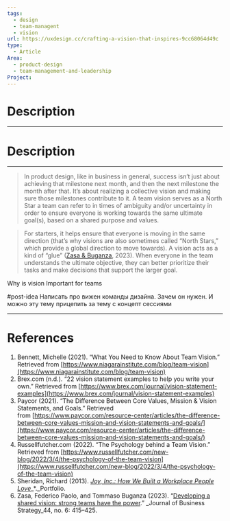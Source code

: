 ```yaml
---
tags:
  - design
  - team-managent
  - vision
url: https://uxdesign.cc/crafting-a-vision-that-inspires-9cc68064d49c
type:
  - Article
Area:
  - product-design
  - team-management-and-leadership
Project:
---
```

# Description
---

# Description
---
> In product design, like in business in general, success isn’t just about achieving that milestone next month, and then the next milestone the month after that. It’s about realizing a collective vision and making sure those milestones contribute to it. A team vision serves as a North Star a team can refer to in times of ambiguity and/or uncertainty in order to ensure everyone is working towards the same ultimate goal(s), based on a shared purpose and values. 

> For starters, it helps ensure that everyone is moving in the same direction (that’s why visions are also sometimes called “North Stars,” which provide a global direction to move towards).
> A vision acts as a kind of “glue” ([Zasa & Buganza](https://www.emerald.com/insight/content/doi/10.1108/JBS-04-2022-0065/full/html), 2023). When everyone in the team understands the ultimate objective, they can better prioritize their tasks and make decisions that support the larger goal.



Why is vision Important for teams 

#post-idea Написать про вижен команды дизайна. Зачем он нужен. И можно эту тему прицепить за тему с концепт сессиями


---

# References

1. Bennett, Michelle (2021). “What You Need to Know About Team Vision.” Retrieved from [https://www.niagarainstitute.com/blog/team-vision](https://www.niagarainstitute.com/blog/team-vision)
2. Brex.com (n.d.). “22 vision statement examples to help you write your own.” Retrieved from [https://www.brex.com/journal/vision-statement-examples](https://www.brex.com/journal/vision-statement-examples)
3. Paycor (2021). “The Difference Between Core Values, Mission & Vision Statements, and Goals.” Retrieved from [https://www.paycor.com/resource-center/articles/the-difference-between-core-values-mission-and-vision-statements-and-goals/](https://www.paycor.com/resource-center/articles/the-difference-between-core-values-mission-and-vision-statements-and-goals/)
4. Russellfutcher.com (2022). “The Psychology behind a Team Vision.” Retrieved from [https://www.russellfutcher.com/new-blog/2022/3/4/the-psychology-of-the-team-vision](https://www.russellfutcher.com/new-blog/2022/3/4/the-psychology-of-the-team-vision)
5. Sheridan, Richard (2013). [_Joy, Inc.: How We Built a Workplace People Love_](https://www.tkqlhce.com/click-100143068-11557696?url=https%3A%2F%2Fwww.betterworldbooks.com%2Fproduct%2Fdetail%2Fjoy-inc-how-we-built-a-workplace-people-love-9781591847120)_*._Portfolio.
6. Zasa, Federico Paolo, and Tommaso Buganza (2023). “[Developing a shared vision: strong teams have the power](https://www.emerald.com/insight/content/doi/10.1108/JBS-04-2022-0065/full/html).” _Journal of Business Strategy_44, no. 6: 415–425.
